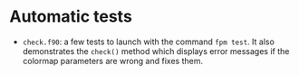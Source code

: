 # Automatic tests

* `check.f90`: a few tests to launch with the command `fpm test`. It also demonstrates the `check()` method which displays error messages if the colormap parameters are wrong and fixes them.